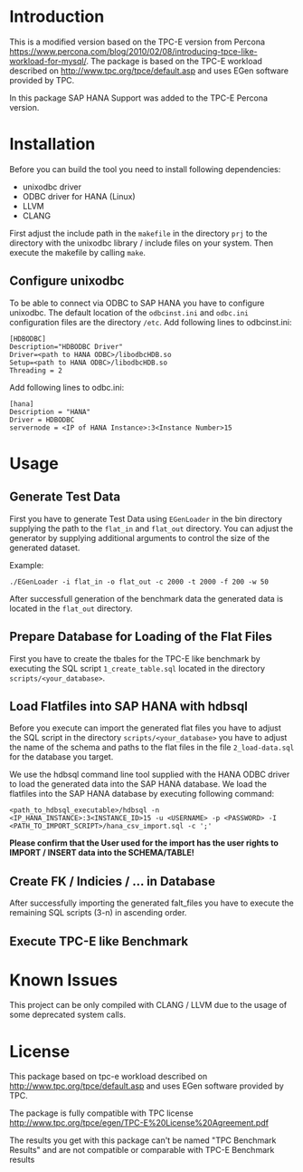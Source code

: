 Introduction
=============
This is a modified version based on the TPC-E version from Percona https://www.percona.com/blog/2010/02/08/introducing-tpce-like-workload-for-mysql/.
The package is based on the TPC-E workload described on http://www.tpc.org/tpce/default.asp
and uses EGen software provided by TPC. 

In this package SAP HANA Support was added to the TPC-E Percona version.

Installation
============
Before you can build the tool you need to install following dependencies:
- unixodbc driver
- ODBC driver for HANA (Linux)
- LLVM
- CLANG

First adjust the include path in the `makefile` in the directory `prj` to the directory with the unixodbc library / include files
on your system. Then execute the makefile by calling `make`.

Configure unixodbc
------------------
To be able to connect via ODBC to SAP HANA you have to configure unixodbc.
The default location of the `odbcinst.ini` and  `odbc.ini`  configuration files are the directory `/etc`.
Add following lines to odbcinst.ini:
```
[HDBODBC]
Description="HDBODBC Driver"
Driver=<path to HANA ODBC>/libodbcHDB.so
Setup=<path to HANA ODBC>/libodbcHDB.so
Threading = 2
```

Add following lines to odbc.ini:
```
[hana]
Description = "HANA"
Driver = HDBODBC
servernode = <IP of HANA Instance>:3<Instance Number>15
```

Usage
=====
Generate Test Data 
----------------------------------------
First you have to generate Test Data using `EGenLoader` in the bin directory supplying the path to the `flat_in` and `flat_out` directory. You can adjust the generator by supplying additional arguments to control the size of the generated dataset. 

Example:
```
./EGenLoader -i flat_in -o flat_out -c 2000 -t 2000 -f 200 -w 50
```

After successfull generation of the benchmark data the generated data is located in the `flat_out` directory.

Prepare Database for Loading of the Flat Files
---------------------------------------------
First you have to create the tbales for the TPC-E like benchmark by executing the SQL script `1_create_table.sql` located in the directory `scripts/<your_database>`.

Load Flatfiles into SAP HANA with hdbsql
----------------------------------------

Before you execute can import the generated flat files you have to adjust the SQL script in the directory `scripts/<your_database>` you have to adjust the name of the schema and paths to the flat files in the file `2_load-data.sql` for the database you target.

We use the hdbsql command line tool supplied with the HANA ODBC driver to load the generated data into the SAP HANA database.
We load the flatfiles into the SAP HANA database by executing following command:
```
<path_to_hdbsql_executable>/hdbsql -n <IP_HANA_INSTANCE>:3<INSTANCE_ID>15 -u <USERNAME> -p <PASSWORD> -I <PATH_TO_IMPORT_SCRIPT>/hana_csv_import.sql -c ';'
```

**Please confirm that the User used for the import has the user rights to IMPORT / INSERT data into the SCHEMA/TABLE!**

Create FK / Indicies / ... in Database
-----------------------------------------
After successfully importing the generated falt_files you have to execute the remaining SQL scripts (3-n) in ascending order.


Execute TPC-E like Benchmark
-----------------------------

Known Issues
============
This project can be only compiled with CLANG / LLVM due to the usage of some deprecated system calls.


License
=======
This package based on tpc-e workload described  on http://www.tpc.org/tpce/default.asp
and uses EGen software provided by TPC.

The package is fully compatible with
TPC license
http://www.tpc.org/tpce/egen/TPC-E%20License%20Agreement.pdf

The results you get with this package
can't be named "TPC Benchmark Results"
and are not compatible or comparable with
TPC-E Benchmark results 

